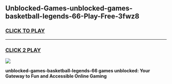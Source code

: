
## Unblocked-Games-unblocked-games-basketball-legends-66-Play-Free-3fwz8
<h3>
<a href="https://premium76.site?title=unblocked-games-basketball-legends-66&ref=18A1">CLICK TO PLAY</a></h3>
<hr>

<h3>
<a href="https://premium76.site?title=unblocked-games-basketball-legends-66&ref=18A1">CLICK 2 PLAY</a>
  
</h3>

<a href="https://premium76.site?title=unblocked-games-basketball-legends-66&ref=18A1"><img src="https://clearcache.store/games.png"></a>


**unblocked-games-basketball-legends-66 games unblocked: Your Gateway to Fun and Accessible Online Gaming**
